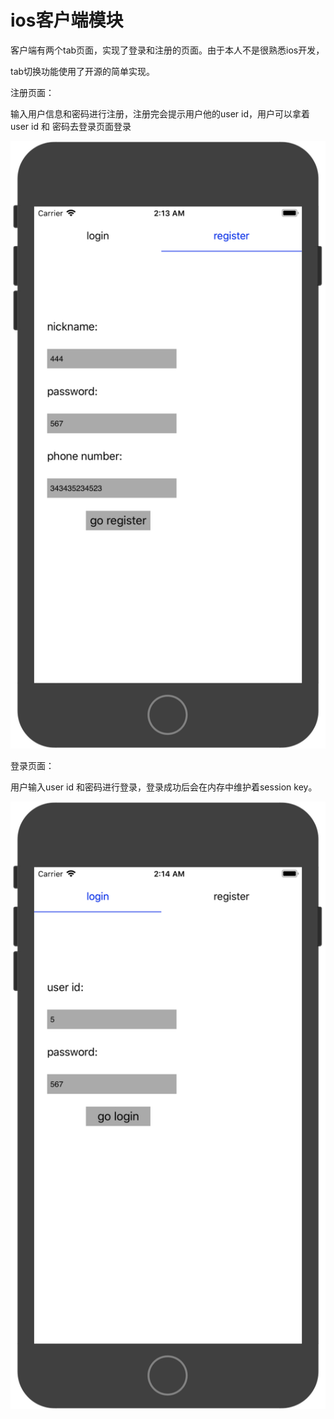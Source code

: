 # ios客户端模块

客户端有两个tab页面，实现了登录和注册的页面。由于本人不是很熟悉ios开发，

tab切换功能使用了开源的简单实现。

注册页面：

输入用户信息和密码进行注册，注册完会提示用户他的user id，用户可以拿着user id 和 密码去登录页面登录

![](../.gitbook/assets/image.png)



登录页面：

用户输入user id 和密码进行登录，登录成功后会在内存中维护着session key。



![](../.gitbook/assets/image%20%281%29.png)







